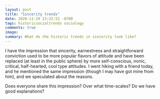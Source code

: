 ```yaml
---
layout: post
title: "Sincerity trends"
date: 2020-11-29 23:22:52 -0700
tags: historicsocialtrends sociology
comments: true
image:
summary: What do the historic trends in sincerity look like?
---
```

I have the impression that sincerity, earnestness and straightforward conviction used to be more popular flavors of attitude and have been replaced (at least in the public sphere) by more self-conscious, ironic, critical, half-hearted, cool type attitudes. I went hiking with a friend today, and he mentioned the same impression (though I may have got mine from him), and we speculated about the reasons.

Does everyone share this impression? Over what time-scales? Do we have good explanations?
